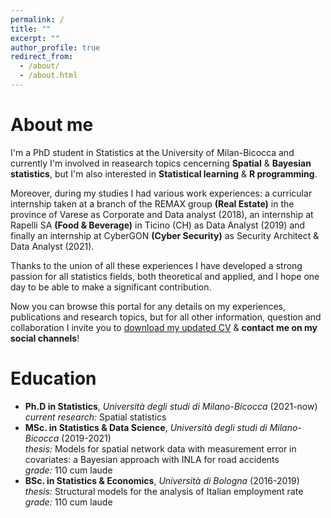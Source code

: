```yaml
---
permalink: /
title: ""
excerpt: ""
author_profile: true
redirect_from: 
  - /about/
  - /about.html
---
```

About me
======
I'm a PhD student in Statistics at the University of Milan-Bicocca and currently I'm involved in reasearch topics cencerning **Spatial** & **Bayesian statistics**, but I'm also interested in **Statistical learning** & **R programming**. 

Moreover, during my studies I had various work experiences: a curricular internship taken at a branch of the REMAX group **(Real Estate)** in the province of Varese as Corporate and Data analyst (2018), an internship at Rapelli SA **(Food & Beverage)** in Ticino (CH) as Data Analyst (2019) and finally an internship at CyberGON **(Cyber Security)** as Security Architect & Data Analyst (2021).

Thanks to the union of all these experiences I have developed a strong passion for all statistics fields, both theoretical and applied, and I hope one day to be able to make a significant contribution.

Now you can browse this portal for any details on my experiences, publications and research topics, but for all other information, question and collaboration I invite you to [download my updated CV](http://lucapresicce.github.io/files/Curriculum.pdf) & **contact me on my social channels**!

Education
======
* **Ph.D in Statistics**, *Università degli studi di Milano-Bicocca* (2021-now)<br />
  *current research:* Spatial statistics
* **MSc. in Statistics & Data Science**, *Università degli studi di Milano-Bicocca* (2019-2021)<br />
  *thesis:* Models for spatial network data with measurement error in covariates: a
  Bayesian approach with INLA for road accidents<br />
  *grade:* 110 cum laude
* **BSc. in Statistics & Economics**, *Università di Bologna* (2016-2019)<br />
  *thesis:* Structural models for the analysis of Italian employment rate<br />
  *grade:* 110 cum laude
